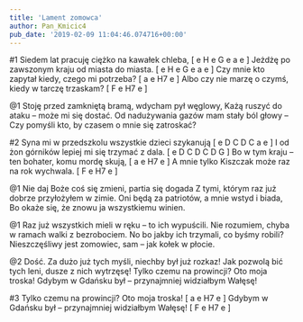 ```yaml
---
title: 'Lament zomowca'
author: Pan_Kmicic4
pub_date: '2019-02-09 11:04:46.074716+00:00'
---
```


#1
Siedem lat pracuję ciężko na kawałek chleba, [ e H e G e a e ]
Jeżdżę po zawszonym kraju od miasta do miasta. [ e H e G e a e ]
Czy mnie kto zapytał kiedy, czego mi potrzeba? [ a e H7 e ]
Albo czy nie marzę o czymś, kiedy w tarczę trzaskam? [ F e H7 e ]

@1
Stoję przed zamkniętą bramą, wdycham pył węglowy,
Każą ruszyć do ataku – może mi się dostać.
Od nadużywania gazów mam stały ból głowy –
Czy pomyśli kto, by czasem o mnie się zatroskać?

#2
Syna mi w przedszkolu wszystkie dzieci szykanują [ e D C D C a e ]
I od żon górników lepiej mi się trzymać z dala. [ e D C D C D G ]
Bo w tym kraju – ten bohater, komu mordę skują, [ a e H7 e ]
A mnie tylko Kiszczak może raz na rok wychwala. [ F e H7 e ]

@1
Nie daj Boże coś się zmieni, partia się dogada
Z tymi, którym raz już dobrze przyłożyłem w zimie.
Oni będą za patriotów, a mnie wstyd i biada,
Bo okaże się, że znowu ja wszystkiemu winien.

@1
Raz już wszystkich mieli w ręku – to ich wypuścili.
Nie rozumiem, chyba w ramach walki z bezrobociem.
No bo jakby ich trzymali, co byśmy robili?
Nieszczęśliwy jest zomowiec, sam – jak kołek w płocie.

@2
Dość. Za dużo już tych myśli, niechby był już rozkaz!
Jak pozwolą bić tych leni, dusze z nich wytrzęsę!
Tylko czemu na prowincji? Oto moja troska!
Gdybym w Gdańsku był – przynajmniej widziałbym Wałęsę!

#3
Tylko czemu na prowincji? Oto moja troska! [ a e H7 e ]
Gdybym w Gdańsku był – przynajmniej widziałbym Wałęsę! [ F e H7 e ]